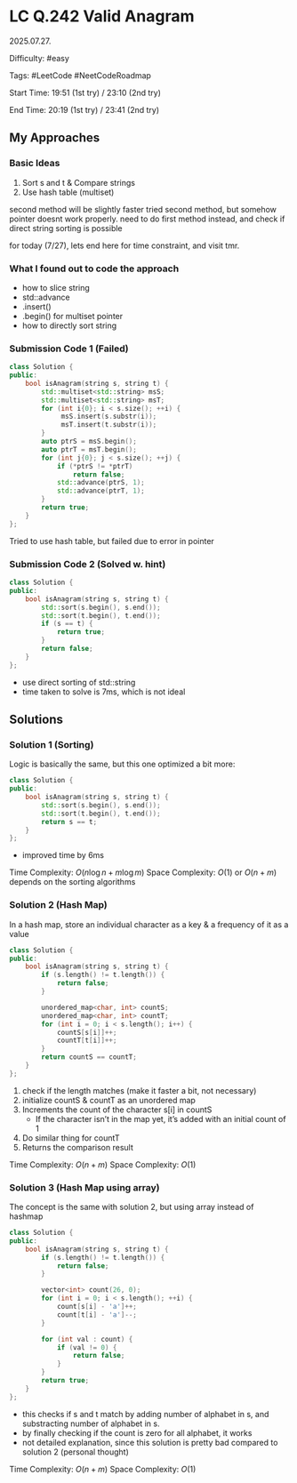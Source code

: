 # LC Q.242 Valid Anagram

2025.07.27.

Difficulty: #easy

Tags: #LeetCode #NeetCodeRoadmap

Start Time: 19:51 (1st try) / 23:10 (2nd try)

End Time: 20:19 (1st try) / 23:41 (2nd try)

## My Approaches

### Basic Ideas
1. Sort s and t & Compare strings
2. Use hash table (multiset)

second method will be slightly faster
tried second method, but somehow pointer doesnt work properly.
need to do first method instead, and check if direct string sorting is possible

for today (7/27), lets end here for time constraint, and visit tmr.

### What I found out to code the approach
- how to slice string
- std::advance
- .insert()
- .begin() for multiset pointer
- how to directly sort string

### Submission Code 1 (Failed)
~~~cpp
class Solution {
public:
    bool isAnagram(string s, string t) {
        std::multiset<std::string> msS;
        std::multiset<std::string> msT;
        for (int i{0}; i < s.size(); ++i) {
             msS.insert(s.substr(i));
             msT.insert(t.substr(i));
        }
        auto ptrS = msS.begin();
        auto ptrT = msT.begin();
        for (int j{0}; j < s.size(); ++j) {
            if (*ptrS != *ptrT)
                return false;
            std::advance(ptrS, 1);
            std::advance(ptrT, 1);
        }
        return true;
    }
};
~~~
Tried to use hash table, but failed due to error in pointer

### Submission Code 2 (Solved w. hint)
~~~cpp
class Solution {
public:
    bool isAnagram(string s, string t) {
        std::sort(s.begin(), s.end());
        std::sort(t.begin(), t.end());
        if (s == t) {
            return true;
        }
        return false;
    }
};
~~~
- use direct sorting of std::string
- time taken to solve is 7ms, which is not ideal

## Solutions

### Solution 1 (Sorting)
Logic is basically the same, but this one optimized a bit more:
~~~cpp
class Solution {
public:
    bool isAnagram(string s, string t) {
        std::sort(s.begin(), s.end());
        std::sort(t.begin(), t.end());
        return s == t;
    }
};
~~~
- improved time by 6ms

Time Complexity: $O(n\log n+m\log m)$
Space Complexity: $O(1)$ or $O(n+m)$ depends on the sorting algorithms

### Solution 2 (Hash Map)
In a hash map, store an individual character as a key & a frequency of it as a value
~~~cpp
class Solution {
public:
    bool isAnagram(string s, string t) {
        if (s.length() != t.length()) {
            return false;
        }

        unordered_map<char, int> countS;
        unordered_map<char, int> countT;
        for (int i = 0; i < s.length(); i++) {
            countS[s[i]]++;
            countT[t[i]]++;
        }
        return countS == countT;
    }
};
~~~
1. check if the length matches (make it faster a bit, not necessary)
2. initialize countS & countT as an unordered map
3. Increments the count of the character s[i] in countS 
    - If the character isn’t in the map yet, it’s added with an initial count of 1
4. Do similar thing for countT
5. Returns the comparison result

Time Complexity: $O(n+m)$
Space Complexity: $O(1)$

### Solution 3 (Hash Map using array)
The concept is the same with solution 2, but using array instead of hashmap

~~~cpp
class Solution {
public:
    bool isAnagram(string s, string t) {
        if (s.length() != t.length()) {
            return false;
        }

        vector<int> count(26, 0);
        for (int i = 0; i < s.length(); ++i) {
            count[s[i] - 'a']++;
            count[t[i] - 'a']--;
        }

        for (int val : count) {
            if (val != 0) {
                return false;
            }
        }
        return true;
    }
};
~~~
- this checks if s and t match by adding number of alphabet in s, and substracting number of alphabet in s.
- by finally checking if the count is zero for all alphabet, it works
- not detailed explanation, since this solution is pretty bad compared to solution 2 (personal thought)

Time Complexity: $O(n+m)$
Space Complexity: $O(1)$